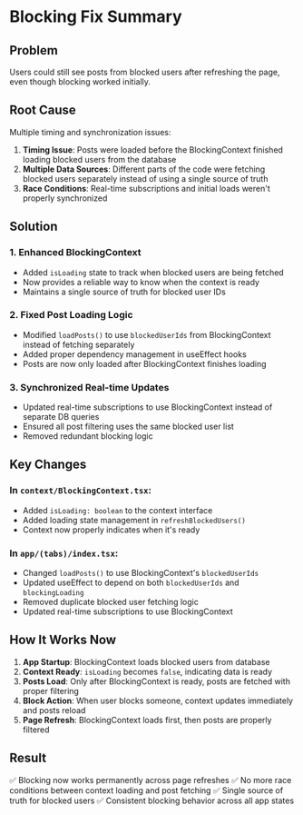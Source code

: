 # Blocking Fix Summary

## Problem
Users could still see posts from blocked users after refreshing the page, even though blocking worked initially.

## Root Cause
Multiple timing and synchronization issues:

1. **Timing Issue**: Posts were loaded before the BlockingContext finished loading blocked users from the database
2. **Multiple Data Sources**: Different parts of the code were fetching blocked users separately instead of using a single source of truth
3. **Race Conditions**: Real-time subscriptions and initial loads weren't properly synchronized

## Solution

### 1. Enhanced BlockingContext
- Added `isLoading` state to track when blocked users are being fetched
- Now provides a reliable way to know when the context is ready
- Maintains a single source of truth for blocked user IDs

### 2. Fixed Post Loading Logic
- Modified `loadPosts()` to use `blockedUserIds` from BlockingContext instead of fetching separately
- Added proper dependency management in useEffect hooks
- Posts are now only loaded after BlockingContext finishes loading

### 3. Synchronized Real-time Updates
- Updated real-time subscriptions to use BlockingContext instead of separate DB queries
- Ensured all post filtering uses the same blocked user list
- Removed redundant blocking logic

## Key Changes

### In `context/BlockingContext.tsx`:
- Added `isLoading: boolean` to the context interface
- Added loading state management in `refreshBlockedUsers()`
- Context now properly indicates when it's ready

### In `app/(tabs)/index.tsx`:
- Changed `loadPosts()` to use BlockingContext's `blockedUserIds`
- Updated useEffect to depend on both `blockedUserIds` and `blockingLoading`
- Removed duplicate blocked user fetching logic
- Updated real-time subscriptions to use BlockingContext

## How It Works Now

1. **App Startup**: BlockingContext loads blocked users from database
2. **Context Ready**: `isLoading` becomes `false`, indicating data is ready
3. **Posts Load**: Only after BlockingContext is ready, posts are fetched with proper filtering
4. **Block Action**: When user blocks someone, context updates immediately and posts reload
5. **Page Refresh**: BlockingContext loads first, then posts are properly filtered

## Result
✅ Blocking now works permanently across page refreshes
✅ No more race conditions between context loading and post fetching
✅ Single source of truth for blocked users
✅ Consistent blocking behavior across all app states 